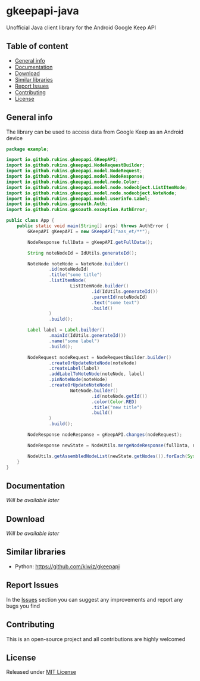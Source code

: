 # gkeepapi-java
Unofficial Java client library for the Android Google Keep API

## Table of content
- [General info](#general-info)
- [Documentation](#documentation)
- [Download](#download)
- [Similar libraries](#similar-libraries)
- [Report Issues](#report-issues)
- [Contributing](#contributing)
- [License](#license)

## General info
The library can be used to access data from Google Keep as an Android device

```java
package example;

import io.github.rukins.gkeepapi.GKeepAPI;
import io.github.rukins.gkeepapi.NodeRequestBuilder;
import io.github.rukins.gkeepapi.model.NodeRequest;
import io.github.rukins.gkeepapi.model.NodeResponse;
import io.github.rukins.gkeepapi.model.node.Color;
import io.github.rukins.gkeepapi.model.node.nodeobject.ListItemNode;
import io.github.rukins.gkeepapi.model.node.nodeobject.NoteNode;
import io.github.rukins.gkeepapi.model.userinfo.Label;
import io.github.rukins.gpsoauth.Auth;
import io.github.rukins.gpsoauth.exception.AuthError;

public class App {
    public static void main(String[] args) throws AuthError {
        GKeepAPI gKeepAPI = new GKeepAPI("aas_et/**");

        NodeResponse fullData = gKeepAPI.getFullData();

        String noteNodeId = IdUtils.generateId();

        NoteNode noteNode = NoteNode.builder()
                .id(noteNodeId)
                .title("some title")
                .listItemNode(
                        ListItemNode.builder()
                                .id(IdUtils.generateId())
                                .parentId(noteNodeId)
                                .text("some text")
                                .build()
                )
                .build();

        Label label = Label.builder()
                .mainId(IdUtils.generateId())
                .name("some label")
                .build();

        NodeRequest nodeRequest = NodeRequestBuilder.builder()
                .createOrUpdateNoteNode(noteNode)
                .createLabel(label)
                .addLabelToNoteNode(noteNode, label)
                .pinNoteNode(noteNode)
                .createOrUpdateNoteNode(
                        NoteNode.builder()
                                .id(noteNode.getId())
                                .color(Color.RED)
                                .title("new title")
                                .build()
                )
                .build();

        NodeResponse nodeResponse = gKeepAPI.changes(nodeRequest);

        NodeResponse newState = NodeUtils.mergeNodeResponse(fullData, nodeResponse);

        NodeUtils.getAssembledNodeList(newState.getNodes()).forEach(System.out::println);
    }
}
```

## Documentation
*Will be available later*

## Download
*Will be available later*

## Similar libraries
- Python: https://github.com/kiwiz/gkeepapi

## Report Issues
In the [Issues](https://github.com/rukins/gkeepapi-java/issues) section you can suggest any improvements and report any bugs you find

## Contributing
This is an open-source project and all contributions are highly welcomed

## License
Released under [MIT License](LICENSE)